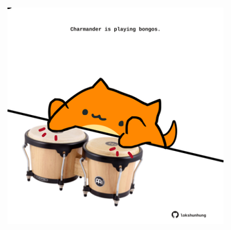 <!-- built at 12/01/2024, 07:00:42 UTC -->
<p align="center">
  <img width="500" height="500" src="./ReadmeImage.svg">
</p>

